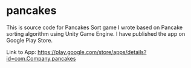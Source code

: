 pancakes
========
This is source code for Pancakes Sort game I wrote based on Pancake sorting algorithm using Unity Game Engine. I have published the app on Google Play Store. 
 
Link to App: 
https://play.google.com/store/apps/details?id=com.Company.pancakes
